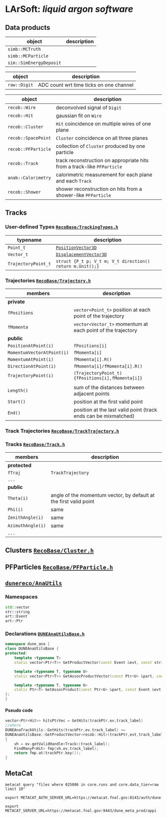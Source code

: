 
# LArSoft: *liquid argon software*

## Data products

| object | description |
| - | - |
| `simb::MCTruth` | |
| `simb::MCParticle` | |
| `sim::SimEnergyDeposit` | |

| object | description |
| - | - |
| `raw::Digit` | ADC count wrt time ticks on one channel |

| object | description |
| - | - |
| `recob::Wire` | deconvolved signal of `Digit` |
| `recob::Hit` | gaussian fit on `Wire` |
| `recob::Cluster` | `Hit` coincidence on multiple wires of one plane |
| `recob::SpacePoint` | `Cluster` coincidence on all three planes |
| `recob::PFParticle` | collection of `Cluster` produced by one particle |
| `recob::Track` | track reconstruction on appropriate hits from a track-like `PFParticle` |
| `anab::Calorimetry` | calorimetric measurement for each plane and each `Track` |
| `recob::Shower` | shower reconstruction on hits from a shower-like `PFParticle` |

## Tracks

### User-defined Types [`RecoBase/TrackingTypes.h`](https://github.com/LArSoft/lardataobj/blob/develop/lardataobj/RecoBase/TrackingTypes.h)

| typename | description |
| - | - |
| `Point_t` | [`PositionVector3D`](https://root.cern.ch/doc/master/classROOT_1_1Math_1_1PositionVector3D.html) |
| `Vector_t` | [`DisplacementVector3D`](https://root.cern.ch/doc/master/classROOT_1_1Math_1_1DisplacementVector3D.html) |
| `TrajectoryPoint_t` | `struct {P_t p; V_t m; V_t direction() return m.Unit();}` |

### Trajectories [`RecoBase/Trajectory.h`](https://github.com/LArSoft/lardataobj/blob/develop/lardataobj/RecoBase/Trajectory.h)

| members | description |
| - | - |
| __private__ | |
| `fPositions` | `vector<Point_t>` position at each point of the trajectory |
| `fMomenta` | `vector<Vector_t>` momentum at each point of the trajectory |
| __public__ | |
| `PositionAtPoint(i)` | `fPositions[i]` |
| `MomentumVectorAtPoint(i)` | `fMomenta[i]` |
| `MomentumAtPoint(i)` | `fMomenta[i].R()`|
| `DirectionAtPoint(i)` | `fMomenta[i]/fMomenta[i].R()` |
| `TrajectoryPoint(i)` | `(TrajectoryPoint_t) {fPositions[i],fMomenta[i]}` |
| | |
| `Length()` | sum of the distances between adjacent points |
| `Start()` | position at the first valid point |
| `End()` | position at the last valid point (track ends can be mixmatched) |

### Track Trajectories [`RecoBase/TrackTrajectory.h`](https://github.com/LArSoft/lardataobj/blob/develop/lardataobj/RecoBase/TrackTrajectory.h)

### Tracks [`RecoBase/Track.h`](https://github.com/LArSoft/lardataobj/blob/develop/lardataobj/RecoBase/Track.h)

| members | description |
| - | - |
| __protected__ | |
| `fTraj` | `TrackTrajectory` |
| `...` | |
| __public__ | |
| `Theta(i)` | angle of the momentum vector, by default at the first valid point |
| `Phi(i)` | same |
| `ZenithAngle(i)` | same |
| `AzimuthAngle(i)` | same |
| `...` | |

## Clusters [`RecoBase/Cluster.h`](https://github.com/LArSoft/lardataobj/blob/develop/lardataobj/RecoBase/Cluster.h)

## PFParticles [`RecoBase/PFParticle.h`](https://github.com/LArSoft/lardataobj/blob/develop/lardataobj/RecoBase/PFParticle.h)

## [`dunereco/AnaUtils`](https://github.com/DUNE/dunereco/blob/develop/dunereco/AnaUtils)

### Namespaces

```C++
std::vector
str::string
art::Event
art::Ptr
```

### Declarations [`DUNEAnaUtilsBase.h`](https://github.com/DUNE/dunereco/blob/develop/dunereco/AnaUtils/DUNEAnaUtilsBase.h#L26)

```C++
namespace dune_ana {
class DUNEAnaUtilsBase {
protected:
    template <typename T>
    static vector<Ptr<T>> GetProductVector(const Event &evt, const string &label);

    template <typename T, typename U>
    static vector<Ptr<T>> GetAssocProductVector(const Ptr<U> &part, const Event &evt, const string &label, const string &assocLabel);

    template <typename T, typename U>
    static Ptr<T> GetAssocProduct(const Ptr<U> &part, const Event &evt, const string &label, const string &assocLabel); 
};
}
```

#### Pseudo code

```C++
vector<Ptr<Hit>> hitsPtrVec = GetHits(trackPtr,ev,track_label)
//where
DUNEAnaTrackUtils::GetHits(trackPtr,ev,track_label) ==
DUNEAnaUtilsBase::GetProductVector<recob::Hit>(trackPtr,evt,track_label,track_label)
{
    vh = ev.getValidHandle<Track>(track_label);
    FindManyP<Hit> fmp(vh,ev,track_label);
    return fmp.at(trackPtr.key());
}
```

## MetaCat

`metacat query "files where 025086 in core.runs and core.data_tier=raw limit 10"`

`export METACAT_AUTH_SERVER_URL=https://metacat.fnal.gov:8143/auth/dune`

`export METACAT_SERVER_URL=https://metacat.fnal.gov:9443/dune_meta_prod/appi`
